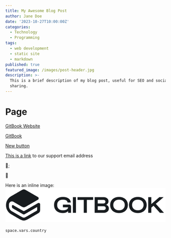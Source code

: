 ```yaml
---
title: My Awesome Blog Post
author: Jane Doe
date: '2023-10-27T10:00:00Z'
categories:
  - Technology
  - Programming
tags:
  - web development
  - static site
  - markdown
published: true
featured_image: /images/post-header.jpg
description: >-
  This is a brief description of my blog post, useful for SEO and social
  sharing.
---
```


# Page

<a href="https://gitbook.com/" class="button primary">GitBook Website</a>

<a href="page-1.md" class="button primary">GitBook</a>

<a href="page-1.md" class="button primary">New button</a>

[This is a link](mailto:support@gitbook.com) to our support email address

🚗;

:dog:

Here is an inline image: <img src=".gitbook/assets/GitBook - Dark.jpg" alt="Dark version of GitBook&#x27;s logo" data-size="line">



<code class="expression">space.vars.country</code>
